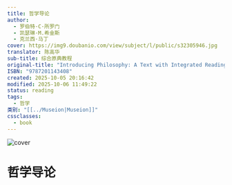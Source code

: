 ```yaml
---
title: 哲学导论
author:
  - 罗伯特·C·所罗门
  - 凯瑟琳·M.希金斯
  - 克兰西·马丁
cover: https://img9.doubanio.com/view/subject/l/public/s32305946.jpg
translator: 陈高华
sub-title: 综合原典教程
original-title: "Introducing Philosophy: A Text with Integrated Readings, 11e"
ISBN: "9787201143408"
created: 2025-10-05 20:16:42
modified: 2025-10-06 11:49:22
status: reading
tags:
  - 哲学
类别: "[[../Museion|Museion]]"
cssclasses:
  - book
---
```


<img src="https://img9.doubanio.com/view/subject/l/public/s32305946.jpg" alt="cover">

# 哲学导论









